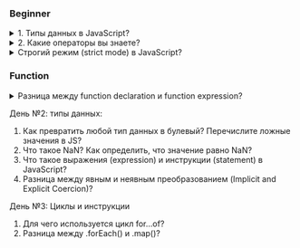 ### Beginner

<details>
<summary> 1. Типы данных в JavaScript? </summary>

В JavaScript существует 8 типов данных, их можно разделить на примитивные и ссылочные. К примитивным относятся следующие типы: 
- `string` (строка), 
- `number` (число), 
- `biginit`,
- `boolean`, 
- `symbol` (уникальный идентификатор) - необходимо для создания уникальных id, чтобы создать его необходимо написать функцию Symbol("") и внутри пишем уникальный символ. Если сравнить два одниковых символа между собой, они никогда не равны
- `null`, 
- `undefined`

А к ссылочному относится: 
- `object`. А определить тип данных можно с помощью typeOf.


<details>
<summary>Question: в чем отличие между null и undefined</summary>

Стоит отметить, что разница между null и undefined в том, что `Undefined` - это когда переменная объявлена, но мы ей не присвоенно значение, а `null` - когда мы присвоили значение специально, и как бы говорим, что у нас есть переменная и она пустая.

</details>

<details>
<summary>Question: К какому типы данных относится массив и функция и чем они похожи?</summary>

Это все объект.
</details>

<details>
<summary>
Question: В чем смысл объекта? И когда мы сравниваем объект, то что мы сравнимаем?
</summary>

В нем можно хранить данные с помощью ключ и значения. Когда мы сравниваем объект, то мы сравниваем ссылки на объект
</details>

</details>

<details>
<summary> 2. Какие операторы вы знаете? </summary>

I. Арифмитические операторы: 
- сложения, 
- вычитания, 
- умножения, 
- делание, 
- возведение в стене `**`
- взятия от остатка `%` 

II. Логические операторы:

Основное: 
- Или (||) - возвращает true, если одно из значений верно
- И (&&) - возвращает true только в том случае, если оба значеные верны, а вернет он последнее значение. Однако если все таки одно из значений false, то дальше он не пойдет. 
- ! (Логическое не) - меняет значение на противоположное, стоит упомянуть также про 

* К особенностям стоит отметить, что есть также приоритетность, но если мы обернем в скобки то данная приоритетность уже не будет иметь разницы.

Дополнительное:
- !! (Двойное логиское не) - он нужен для преобразований значений к булевому значению.
- ?? (Оператора нулевого слияние) - возвращает значение правого операнда, если левый операнд содержит null или undefined, в противном случае возвращается значение левого операнда. Он похож на или, так как он возвращает правый операнд если в левом хранится ложное значение, а не только null / undefined

* Допилить идею: Если мы применим его к строке, то оно сначало станет булевое, а после этого к ней применится логическое отрицание.

III. Операторы сравнения: 
- больше, меньше, меньше или равно, больше или равно, 
- нестрогое (==) и строгое равенство (===), 
- не равно (!=). 

Строгое равенство отличается от нестрогого тем, что нестрогое сравнивает только значения без приведения типов, а строгая сравнивает и значения и типы



</details>



<details>
<summary>Строгий режим (strict mode) в JavaScript?</summary>

Он появился в ЕС5, и он говорит, что наш код будет работать в строгом режиме в JS. Чтобы его использовать необходимо написать 'use strict' либо в начале скрипта либо внутри функции. Если мы его напишем в начале скрипта, то он будет иметь глобальную область видимости, а если напишем внутри функции, то будет иметь локальную область видимости. Например если мы объявим объект без переменной или продублируем параметры внутри функции

```
"use strict";
x = {p1:10, p2:20};      // This will cause an error
function x2(p1, p1) {};   // This will cause an error
```

</details>

### Function

<details>
<summary>Разница между function declaration и function expression?</summary>

Выделяют два способа объявлении функции:

- `Function Declaration` – функция, которая объявлена через кл.слово function. Например: `function multyple() {...}`

- `Function Expression` – функция, которая объявление через переменную. Например: `let multiply = function () {...}`

Отличия в том, что функция, которая объявлена через кл.слово function, будут доступны, даже если обратиться к нему до того, как они были объявлене. Еще наверное стоит отметить, что если мы объявим function expression через переменную var, то и она будет всплывать

</details>



День №2: типы данных:

1. Как превратить любой тип данных в булевый? Перечислите ложные значения в JS?
2. Что такое NaN? Как определить, что значение равно NaN?
3. Что такое выражения (expression) и инструкции (statement) в JavaScript?
4. Разница между явным и неявным преобразованием (Implicit and Explicit Coercion)?

День №3: Циклы и инструкции

1. Для чего используется цикл for…of?
2. Разница между .forEach() и .map()?